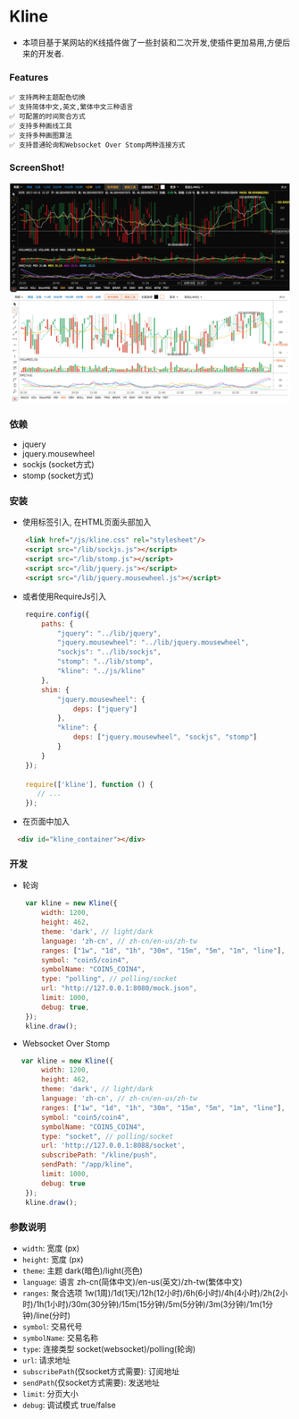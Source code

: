 # Kline

* 本项目基于某网站的K线插件做了一些封装和二次开发,使插件更加易用,方便后来的开发者.

### Features

    ✅ 支持两种主题配色切换 
    ✅ 支持简体中文,英文,繁体中文三种语言 
    ✅ 可配置的时间聚合方式
    ✅ 支持多种画线工具
    ✅ 支持多种画图算法
    ✅ 支持普通轮询和Websocket Over Stomp两种连接方式

### ScreenShot!

![](screenshot_dark.png)
![](screenshot_light.png)

### 依赖

* jquery
* jquery.mousewheel
* sockjs (socket方式)
* stomp (socket方式)

### 安装

* 使用标签引入, 在HTML页面头部加入

```html
    <link href="/js/kline.css" rel="stylesheet"/>
    <script src="/lib/sockjs.js"></script>
    <script src="/lib/stomp.js"></script>
    <script src="/lib/jquery.js"></script>
    <script src="/lib/jquery.mousewheel.js"></script>
```

* 或者使用RequireJs引入

```javascript
    require.config({
        paths: {
            "jquery": "../lib/jquery",
            "jquery.mousewheel": "../lib/jquery.mousewheel",
            "sockjs": "../lib/sockjs",
            "stomp": "../lib/stomp",
            "kline": "../js/kline"
        },
        shim: {
            "jquery.mousewheel": {
                deps: ["jquery"]
            },
            "kline": {
                deps: ["jquery.mousewheel", "sockjs", "stomp"]
            }
        }
    });

    require(['kline'], function () {
       // ...
    });
```

* 在页面中加入

```html
  <div id="kline_container"></div>
```

### 开发

* 轮询

```javascript
    var kline = new Kline({
        width: 1200,
        height: 462,
        theme: 'dark', // light/dark
        language: 'zh-cn', // zh-cn/en-us/zh-tw
        ranges: ["1w", "1d", "1h", "30m", "15m", "5m", "1m", "line"],
        symbol: "coin5/coin4",
        symbolName: "COIN5_COIN4",
        type: "polling", // polling/socket
        url: "http://127.0.0.1:8080/mock.json",
        limit: 1000,
        debug: true,
    });
    kline.draw();
```

* Websocket Over Stomp

```javascript
   var kline = new Kline({
        width: 1200,
        height: 462,
        theme: 'dark', // light/dark
        language: 'zh-cn', // zh-cn/en-us/zh-tw
        ranges: ["1w", "1d", "1h", "30m", "15m", "5m", "1m", "line"],
        symbol: "coin5/coin4",
        symbolName: "COIN5_COIN4",
        type: "socket", // polling/socket
        url: 'http://127.0.0.1:8088/socket',
        subscribePath: "/kline/push",
        sendPath: "/app/kline",
        limit: 1000,
        debug: true
    });
    kline.draw();
```


### 参数说明

* `width`: 宽度 (px)
* `height`: 宽度 (px)
* `theme`: 主题 dark(暗色)/light(亮色)
* `language`: 语言 zh-cn(简体中文)/en-us(英文)/zh-tw(繁体中文)
* `ranges`: 聚合选项 1w(1周)/1d(1天)/12h(12小时)/6h(6小时)/4h(4小时)/2h(2小时)/1h(1小时)/30m(30分钟)/15m(15分钟)/5m(5分钟)/3m(3分钟)/1m(1分钟)/line(分时)
* `symbol`: 交易代号
* `symbolName`: 交易名称
* `type`: 连接类型 socket(websocket)/polling(轮询)
* `url`: 请求地址
* `subscribePath`(仅socket方式需要): 订阅地址
* `sendPath`(仅socket方式需要): 发送地址
* `limit`: 分页大小
* `debug`: 调试模式 true/false 

